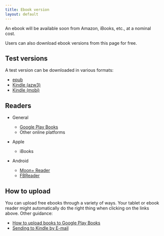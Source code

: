 ```yaml
---
title: Ebook version
layout: default
---
```


An ebook will be available soon from Amazon, iBooks, etc., at a nominal cost.

Users can also download ebook versions from this page for free. 

## Test versions

A test version can be downloaded in various formats:

- [epub](/book/testing/handbook.epub) 
- [Kindle (azw3)](/book/testing/handbook.azw3) 
- [Kindle (mobi)](/book/testing/handbook.mobi)

## Readers

- General
  - [Google Play Books](https://play.google.com/books)
  - Other online platforms

- Apple
  - iBooks

- Android
  - [Moon+ Reader](https://play.google.com/store/apps/details?id=com.flyersoft.moonreader)
  - [FBReader](https://play.google.com/store/apps/details?id=com.flyersoft.moonreader) 

## How to upload

You can upload free ebooks through a variety of ways. Your tablet or ebook reader might automatically do the right thing when clicking on the links above. Other guidance:

- [How to upload books to Google Play Books](https://support.google.com/googleplay/answer/185545)
- [Sending to Kindle by E-mail](https://www.amazon.com/gp/sendtokindle/email)